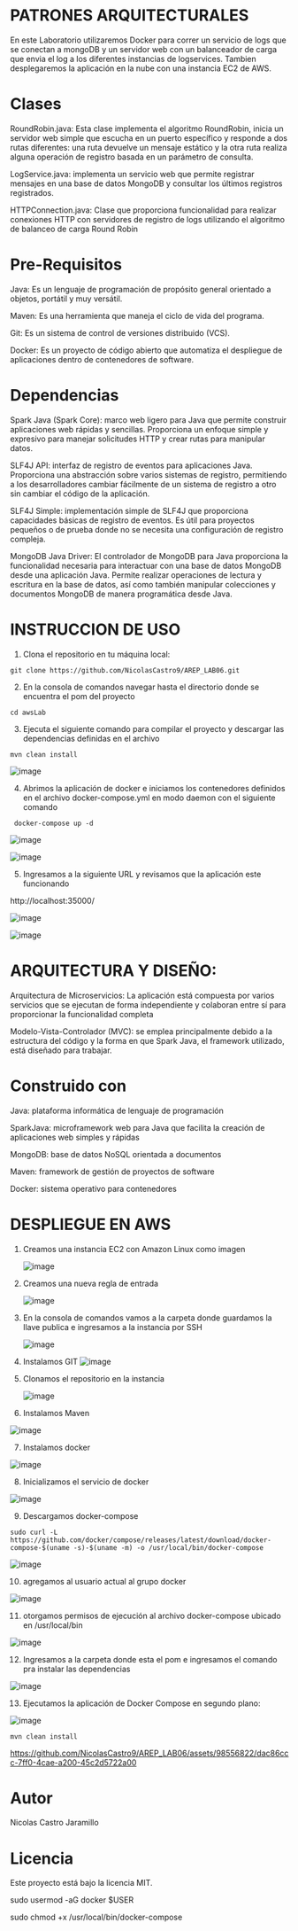 # PATRONES ARQUITECTURALES
En este Laboratorio utilizaremos Docker para correr un servicio de logs que se conectan a mongoDB y un servidor web con un balanceador de carga que envia el log a los diferentes instancias de logservices. Tambien desplegaremos la aplicación en la nube con una instancia EC2 de AWS.

# Clases
RoundRobin.java: Esta clase implementa el algoritmo RoundRobin, inicia un servidor web simple que escucha en un puerto específico y responde a dos rutas diferentes: una ruta devuelve un mensaje estático y la otra ruta realiza alguna operación de registro basada en un parámetro de consulta.

LogService.java:  implementa un servicio web que permite registrar mensajes en una base de datos MongoDB y consultar los últimos registros registrados.

HTTPConnection.java: Clase que proporciona funcionalidad para realizar conexiones HTTP con servidores de registro de logs utilizando el algoritmo de balanceo de carga Round Robin


# Pre-Requisitos
Java: Es un lenguaje de programación de propósito general orientado a objetos, portátil y muy versátil.

Maven: Es una herramienta que maneja el ciclo de vida del programa.

Git: Es un sistema de control de versiones distribuido (VCS).

Docker: Es un proyecto de código abierto que automatiza el despliegue de aplicaciones dentro de contenedores de software.

# Dependencias

Spark Java (Spark Core): marco web ligero para Java que permite construir aplicaciones web rápidas y sencillas. Proporciona un enfoque simple y expresivo para manejar solicitudes HTTP y crear rutas para manipular datos.

SLF4J API: interfaz de registro de eventos para aplicaciones Java. Proporciona una abstracción sobre varios sistemas de registro, permitiendo a los desarrolladores cambiar fácilmente de un sistema de registro a otro sin cambiar el código de la aplicación.

SLF4J Simple: implementación simple de SLF4J que proporciona capacidades básicas de registro de eventos. Es útil para proyectos pequeños o de prueba donde no se necesita una configuración de registro compleja.

MongoDB Java Driver: El controlador de MongoDB para Java proporciona la funcionalidad necesaria para interactuar con una base de datos MongoDB desde una aplicación Java. Permite realizar operaciones de lectura y escritura en la base de datos, así como también manipular colecciones y documentos MongoDB de manera programática desde Java.

# INSTRUCCION DE USO

 1. Clona el repositorio en tu máquina local:

```
git clone https://github.com/NicolasCastro9/AREP_LAB06.git
```

2. En la consola de comandos navegar hasta el directorio donde se encuentra el pom del proyecto

```
cd awsLab
```

3. Ejecuta el siguiente comando para compilar el proyecto y descargar las dependencias definidas en el archivo

```
mvn clean install
```
![image](https://github.com/NicolasCastro9/AREP_LAB06/assets/98556822/f81441e3-615c-49a7-945f-558edf149b89)

4.  Abrimos la aplicación de docker e iniciamos los contenedores definidos en el archivo docker-compose.yml en modo daemon con el siguiente comando

```
 docker-compose up -d
```

![image](https://github.com/NicolasCastro9/AREP_LAB06/assets/98556822/efaa1682-3686-41ae-adf6-f21964ef8e21)

![image](https://github.com/NicolasCastro9/AREP_LAB06/assets/98556822/0622e99f-115b-468a-8cf0-0c7260cc6fa7)

5. Ingresamos a la siguiente URL y revisamos que la aplicación este funcionando

http://localhost:35000/

![image](https://github.com/NicolasCastro9/AREP_LAB06/assets/98556822/ec32f023-bb2f-4921-921c-986abd366421)

![image](https://github.com/NicolasCastro9/AREP_LAB06/assets/98556822/cfac9d86-dd3a-42cc-b2fa-0a4f35be5e20)



# ARQUITECTURA Y DISEÑO:

Arquitectura de Microservicios: La aplicación está compuesta por varios servicios que se ejecutan de forma independiente y colaboran entre sí para proporcionar la funcionalidad completa

Modelo-Vista-Controlador (MVC): se emplea principalmente debido a la estructura del código y la forma en que Spark Java, el framework utilizado, está diseñado para trabajar. 


# Construido con

Java: plataforma informática de lenguaje de programación

SparkJava: microframework web para Java que facilita la creación de aplicaciones web simples y rápidas

MongoDB: base de datos NoSQL orientada a documentos

Maven: framework de gestión de proyectos de software

Docker: sistema operativo para contenedores


# DESPLIEGUE EN AWS

1. Creamos una instancia EC2 con Amazon Linux como imagen
   
   ![image](https://github.com/NicolasCastro9/AREP_LAB06/assets/98556822/641ba990-e6e1-4154-b51e-39293bb2dae5)

2. Creamos una nueva regla de entrada

   ![image](https://github.com/NicolasCastro9/AREP_LAB06/assets/98556822/5e978edf-751b-474b-a69c-c92e8564cef5)

3. En la consola de comandos vamos a la carpeta donde guardamos la llave publica e ingresamos a la instancia por SSH

   ![image](https://github.com/NicolasCastro9/AREP_LAB06/assets/98556822/c42d4d11-a122-4032-b6ca-42d343e676ab)

4. Instalamos GIT
   ![image](https://github.com/NicolasCastro9/AREP_LAB06/assets/98556822/435025b6-3c99-45ce-973f-6685643a41cf)

5. Clonamos el repositorio en la instancia
   
   ![image](https://github.com/NicolasCastro9/AREP_LAB06/assets/98556822/d1f42958-4f14-4751-b61a-450e746de2eb)

6. Instalamos Maven

 ![image](https://github.com/NicolasCastro9/AREP_LAB06/assets/98556822/66cf6d19-33dd-4706-ab96-6ed278c38e93)


7. Instalamos docker

![image](https://github.com/NicolasCastro9/AREP_LAB06/assets/98556822/c308ef9e-4b82-4fa9-b1a6-0163ca77eebd)

8. Inicializamos el servicio de docker

![image](https://github.com/NicolasCastro9/AREP_LAB06/assets/98556822/29b7bdd2-5dca-4906-8d81-b24980b09a21)

9. Descargamos docker-compose

```
sudo curl -L https://github.com/docker/compose/releases/latest/download/docker-compose-$(uname -s)-$(uname -m) -o /usr/local/bin/docker-compose
```

![image](https://github.com/NicolasCastro9/AREP_LAB06/assets/98556822/a75de03e-b438-47c3-9513-fd68ab81e408)

10. agregamos al usuario actual al grupo docker

![image](https://github.com/NicolasCastro9/AREP_LAB06/assets/98556822/24b55914-a947-45fe-b67e-c2b6c7516bff)

11. otorgamos permisos de ejecución al archivo docker-compose ubicado en /usr/local/bin
    
![image](https://github.com/NicolasCastro9/AREP_LAB06/assets/98556822/8eded1e2-25d0-4d60-b715-28212fa9f325)

12. Ingresamos a la carpeta donde esta el pom e ingresamos el comando pra instalar las dependencias

![image](https://github.com/NicolasCastro9/AREP_LAB06/assets/98556822/b7db671a-e02a-47f4-96df-8f1a4d79fa91)

13. Ejecutamos la aplicación de Docker Compose en segundo plano:

![image](https://github.com/NicolasCastro9/AREP_LAB06/assets/98556822/5479a8f6-a374-4417-ab01-407458a95cc2)


```
mvn clean install
```



https://github.com/NicolasCastro9/AREP_LAB06/assets/98556822/dac86ccc-7ff0-4cae-a200-45c2d5722a00





# Autor
Nicolas Castro Jaramillo

# Licencia
Este proyecto está bajo la licencia MIT.


sudo usermod -aG docker $USER

sudo chmod +x /usr/local/bin/docker-compose



